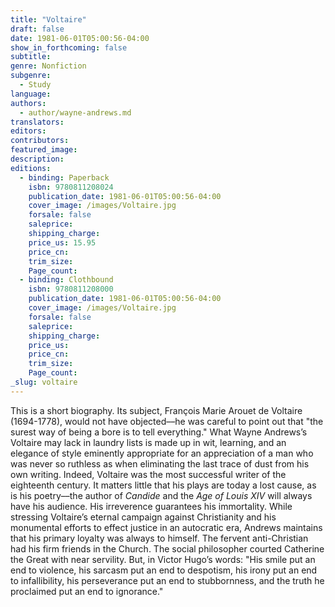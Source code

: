 ```yaml
---
title: "Voltaire"
draft: false
date: 1981-06-01T05:00:56-04:00
show_in_forthcoming: false
subtitle:
genre: Nonfiction
subgenre:
  - Study
language:
authors:
  - author/wayne-andrews.md
translators:
editors:
contributors:
featured_image:
description:
editions:
  - binding: Paperback
    isbn: 9780811208024
    publication_date: 1981-06-01T05:00:56-04:00
    cover_image: /images/Voltaire.jpg
    forsale: false
    saleprice:
    shipping_charge:
    price_us: 15.95
    price_cn:
    trim_size:
    Page_count:
  - binding: Clothbound
    isbn: 9780811208000
    publication_date: 1981-06-01T05:00:56-04:00
    cover_image: /images/Voltaire.jpg
    forsale: false
    saleprice:
    shipping_charge:
    price_us:
    price_cn:
    trim_size:
    Page_count:
_slug: voltaire
---
```


This is a short biography. Its subject, François Marie Arouet de Voltaire (1694-1778), would not have objected––he was careful to point out that "the surest way of being a bore is to tell everything." What Wayne Andrews’s Voltaire may lack in laundry lists is made up in wit, learning, and an elegance of style eminently appropriate for an appreciation of a man who was never so ruthless as when eliminating the last trace of dust from his own writing. Indeed, Voltaire was the most successful writer of the eighteenth century. It matters little that his plays are today a lost cause, as is his poetry––the author of _Candide_ and the _Age of Louis XIV_ will always have his audience. His irreverence guarantees his immortality. While stressing Voltaire’s eternal campaign against Christianity and his monumental efforts to effect justice in an autocratic era, Andrews maintains that his primary loyalty was always to himself. The fervent anti-Christian had his firm friends in the Church. The social philosopher courted Catherine the Great with near servility. But, in Victor Hugo’s words: "His smile put an end to violence, his sarcasm put an end to despotism, his irony put an end to infallibility, his perseverance put an end to stubbornness, and the truth he proclaimed put an end to ignorance."

